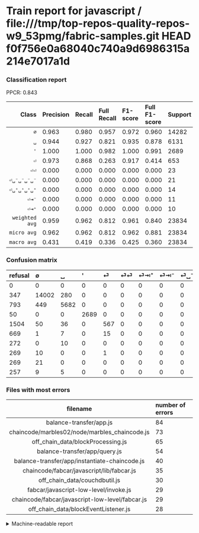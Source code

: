 # Train report for javascript / file:///tmp/top-repos-quality-repos-w9_53pmg/fabric-samples.git HEAD f0f756e0a68040c740a9d6986315a214e7017a1d

### Classification report

PPCR: 0.843

| Class | Precision | Recall | Full Recall | F1-score | Full F1-score | Support | Full Support | PPCR |
|------:|:----------|:-------|:------------|:---------|:---------|:--------|:-------------|:-----|
| `∅` | 0.963| 0.980| 0.957| 0.972| 0.960| 14282| 14629| 0.976 |
| `␣` | 0.944| 0.927| 0.821| 0.935| 0.878| 6131| 6924| 0.885 |
| `'` | 1.000| 1.000| 0.982| 1.000| 0.991| 2689| 2739| 0.982 |
| `⏎` | 0.973| 0.868| 0.263| 0.917| 0.414| 653| 2157| 0.303 |
| `⏎⏎` | 0.000| 0.000| 0.000| 0.000| 0.000| 23| 692| 0.033 |
| `⏎␣⁻␣⁻␣⁻␣⁻` | 0.000| 0.000| 0.000| 0.000| 0.000| 21| 290| 0.072 |
| `⏎␣⁺␣⁺␣⁺␣⁺` | 0.000| 0.000| 0.000| 0.000| 0.000| 14| 271| 0.052 |
| `⏎⇥⁻` | 0.000| 0.000| 0.000| 0.000| 0.000| 11| 280| 0.039 |
| `⏎⇥⁺` | 0.000| 0.000| 0.000| 0.000| 0.000| 10| 282| 0.035 |
| `weighted avg` | 0.959| 0.962| 0.812| 0.961| 0.840| 23834| 28264| 0.843 |
| `micro avg` | 0.962| 0.962| 0.812| 0.962| 0.881| 23834| 28264| 0.843 |
| `macro avg` | 0.431| 0.419| 0.336| 0.425| 0.360| 23834| 28264| 0.843 |

### Confusion matrix

|refusal|  ∅| ␣| '| ⏎| ⏎⏎| ⏎⇥⁺| ⏎⇥⁻| ⏎␣⁻␣⁻␣⁻␣⁻| ⏎␣⁺␣⁺␣⁺␣⁺| 
|:---|:---|:---|:---|:---|:---|:---|:---|:---|:---|
|0 |0 |0 |0 |0 |0 |0 |0 |0 |0 |
|347 |14002 |280 |0 |0 |0 |0 |0 |0 |0 |
|793 |449 |5682 |0 |0 |0 |0 |0 |0 |0 |
|50 |0 |0 |2689 |0 |0 |0 |0 |0 |0 |
|1504 |50 |36 |0 |567 |0 |0 |0 |0 |0 |
|669 |1 |7 |0 |15 |0 |0 |0 |0 |0 |
|272 |0 |10 |0 |0 |0 |0 |0 |0 |0 |
|269 |10 |0 |0 |1 |0 |0 |0 |0 |0 |
|269 |21 |0 |0 |0 |0 |0 |0 |0 |0 |
|257 |9 |5 |0 |0 |0 |0 |0 |0 |0 |

### Files with most errors

| filename | number of errors|
|:----:|:-----|
| balance-transfer/app.js | 84 |
| chaincode/marbles02/node/marbles_chaincode.js | 73 |
| off_chain_data/blockProcessing.js | 65 |
| balance-transfer/app/query.js | 54 |
| balance-transfer/app/instantiate-chaincode.js | 40 |
| chaincode/fabcar/javascript/lib/fabcar.js | 35 |
| off_chain_data/couchdbutil.js | 30 |
| fabcar/javascript-low-level/invoke.js | 29 |
| chaincode/fabcar/javascript-low-level/fabcar.js | 29 |
| off_chain_data/blockEventListener.js | 28 |

<details>
    <summary>Machine-readable report</summary>
```json
{
  "cl_report": {"\u0027": {"f1-score": 1.0, "precision": 1.0, "recall": 1.0, "support": 2689}, "macro avg": {"f1-score": 0.4249176534671683, "precision": 0.43103063860628654, "recall": 0.4194956303520534, "support": 23834}, "micro avg": {"f1-score": 0.9624905597046236, "precision": 0.9624905597046236, "recall": 0.9624905597046236, "support": 23834}, "weighted avg": {"f1-score": 0.9607164267448011, "precision": 0.9592389640567913, "recall": 0.9624905597046236, "support": 23834}, "\u2205": {"f1-score": 0.9715514848737162, "precision": 0.9628661807179205, "recall": 0.9803949026746954, "support": 14282}, "\u23ce": {"f1-score": 0.9174757281553397, "precision": 0.9725557461406518, "recall": 0.8683001531393568, "support": 653}, "\u23ce\u21e5\u207a": {"f1-score": 0.0, "precision": 0.0, "recall": 0.0, "support": 10}, "\u23ce\u21e5\u207b": {"f1-score": 0.0, "precision": 0.0, "recall": 0.0, "support": 11}, "\u23ce\u23ce": {"f1-score": 0.0, "precision": 0.0, "recall": 0.0, "support": 23}, "\u23ce\u2423\u207a\u2423\u207a\u2423\u207a\u2423\u207a": {"f1-score": 0.0, "precision": 0.0, "recall": 0.0, "support": 14}, "\u23ce\u2423\u207b\u2423\u207b\u2423\u207b\u2423\u207b": {"f1-score": 0.0, "precision": 0.0, "recall": 0.0, "support": 21}, "\u2423": {"f1-score": 0.9352316681754589, "precision": 0.9438538205980066, "recall": 0.9267656173544283, "support": 6131}},
  "cl_report_full": {"\u0027": {"f1-score": 0.9907885040530582, "precision": 1.0, "recall": 0.981745162468054, "support": 2739}, "macro avg": {"f1-score": 0.36028748393414606, "precision": 0.43103063860628654, "recall": 0.33581934413596326, "support": 28264}, "micro avg": {"f1-score": 0.8806480095205189, "precision": 0.9624905597046236, "recall": 0.8116331729408435, "support": 28264}, "weighted avg": {"f1-score": 0.8395510550310045, "precision": 0.900715254598374, "recall": 0.8116331729408435, "support": 28264}, "\u2205": {"f1-score": 0.9599945151006136, "precision": 0.9628661807179205, "recall": 0.9571399275411853, "support": 14629}, "\u23ce": {"f1-score": 0.4138686131386861, "precision": 0.9725557461406518, "recall": 0.26286509040333794, "support": 2157}, "\u23ce\u21e5\u207a": {"f1-score": 0.0, "precision": 0.0, "recall": 0.0, "support": 282}, "\u23ce\u21e5\u207b": {"f1-score": 0.0, "precision": 0.0, "recall": 0.0, "support": 280}, "\u23ce\u23ce": {"f1-score": 0.0, "precision": 0.0, "recall": 0.0, "support": 692}, "\u23ce\u2423\u207a\u2423\u207a\u2423\u207a\u2423\u207a": {"f1-score": 0.0, "precision": 0.0, "recall": 0.0, "support": 271}, "\u23ce\u2423\u207b\u2423\u207b\u2423\u207b\u2423\u207b": {"f1-score": 0.0, "precision": 0.0, "recall": 0.0, "support": 290}, "\u2423": {"f1-score": 0.8779357231149566, "precision": 0.9438538205980066, "recall": 0.8206239168110918, "support": 6924}},
  "ppcr": 0.8432635154259835
}
```
</details>
